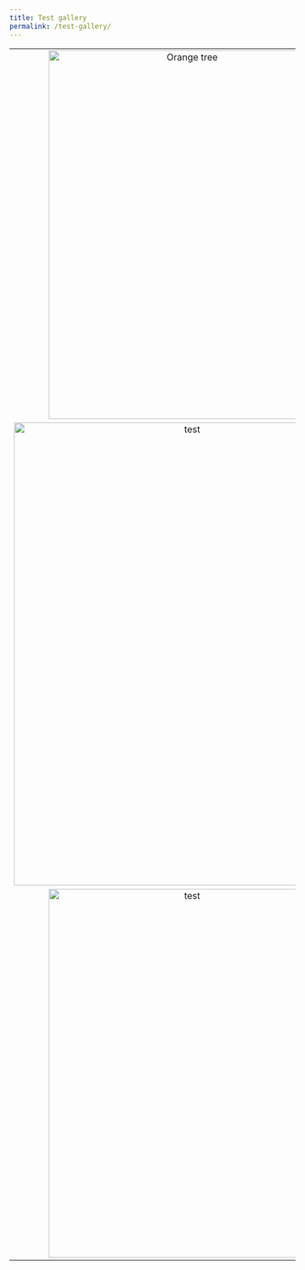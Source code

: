 ```yaml
---
title: Test gallery
permalink: /test-gallery/
---
```


| | | |
|:-------------------------:|:-------------------------:|:-------------------------:|
|<img alt="Orange tree" src="../assets/images/por13.JPG" width="490" height="650"> |  <img alt="Jesus cross" src="../assets/images/por2.JPG" width="206" height="226">|<img alt="test" src="../assets/images/por3.JPG" width="206" height="226">|
|<img alt="test" src="../assets/images/por4.JPG" width="612" height="816">  |  <img alt="Jesus cross" src="../assets/images/por5.JPG" width="612" height="816">|<img alt="test" src="../assets/images/por7.JPG" width="612" height="816">|
|<img alt="test" src="../assets/images/por15.JPG" width="490" height="650">  |  <img alt="Zare" src="../assets/images/por16.JPG" width="490" height="650">|<img alt="Sydneyy" src="../assets/images/por17.JPG" width="490" height="650">|